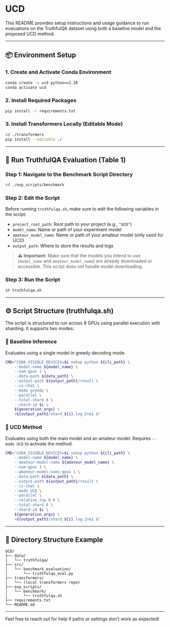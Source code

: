 # UCD

This README provides setup instructions and usage guidance to run evaluations on the TruthfulQA dataset using both a baseline model and the proposed UCD method.

---

## 📦 Environment Setup

### 1. Create and Activate Conda Environment
```bash
conda create -n ucd python==3.10
conda activate ucd
```

### 2. Install Required Packages
```bash
pip install -r requirements.txt
```

### 3. Install Transformers Locally (Editable Mode)
```bash
cd ./transformers
pip install --editable ./
```

---

## 🧪 Run TruthfulQA Evaluation (Table 1)

### Step 1: Navigate to the Benchmark Script Directory
```bash
cd ./exp_scripts/benchmark
```

### Step 2: Edit the Script
Before running `truthfulqa.sh`, make sure to edit the following variables in the script:

- `project_root_path`: Root path to your project (e.g., `"UCD"`)
- `model_name`: Name or path of your experiment model
- `amateur_model_name`: Name or path of your amateur model (only used for UCD)
- `output_path`: Where to store the results and logs

> ⚠️ **Important:** Make sure that the models you intend to use (`model_name` and `amateur_model_name`) are already downloaded or accessible. This script does not handle model downloading.

### Step 3: Run the Script
```bash
sh truthfulqa.sh
```

---

## ⚙️ Script Structure (truthfulqa.sh)

The script is structured to run across 8 GPUs using parallel execution with sharding. It supports two modes:

### 🔹 Baseline Inference
Evaluates using a single model in greedy decoding mode.

```bash
CMD="CUDA_VISIBLE_DEVICES=$i nohup python ${cli_path} \
    --model-name ${model_name} \
    --num-gpus 1 \
    --data-path ${data_path} \
    --output-path ${output_path}/result \
    --is-chat \
    --mode greedy \
    --parallel \
    --total-shard 8 \
    --shard-id $i \
    ${generation_args} \
    >${output_path}/shard_${i}.log 2>&1 &"
```

### 🔹 UCD Method
Evaluates using both the main model and an amateur model. Requires `--mode UCD` to activate the method.

```bash
CMD="CUDA_VISIBLE_DEVICES=$i nohup python ${cli_path} \
    --model-name ${model_name} \
    --amateur-model-name ${amateur_model_name} \
    --num-gpus 1 \
    --amateur-model-nums-gpus 1 \
    --data-path ${data_path} \
    --output-path ${output_path}/result \
    --is-chat \
    --mode UCD \
    --parallel \
    --relative_top 0.0 \
    --total-shard 8 \
    --shard-id $i \
    ${generation_args} \
    >${output_path}/shard_${i}.log 2>&1 &"
```
---

## 📁 Directory Structure Example
```
UCD/
├── data/
│   └── truthfulqa/
├── src/
│   └── benchmark_evaluation/
│       └── truthfulqa_eval.py
├── transformers/
│   └── (local transformers repo)
├── exp_scripts/
│   └── benchmark/
│       └── truthfulqa.sh
├── requirements.txt
└── README.md
```

---

Feel free to reach out for help if paths or settings don't work as expected!

